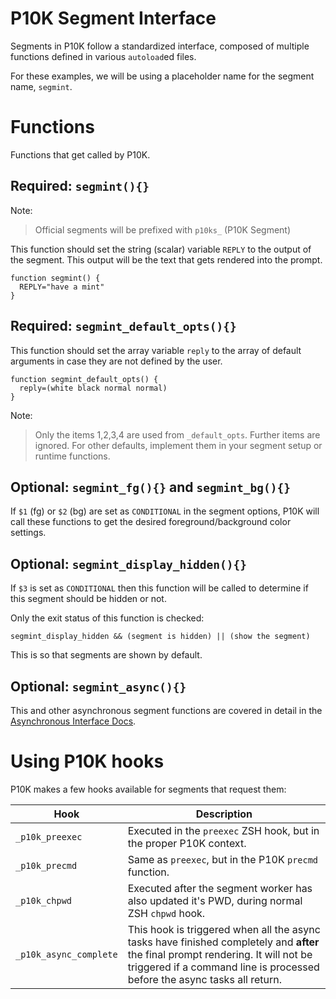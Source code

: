 # P10K Segment Interface

Segments in P10K follow a standardized interface, composed of multiple functions defined in various `autoload`ed files.

For these examples, we will be using a placeholder name for the segment name, `segmint`.

# Functions

Functions that get called by P10K.

## Required: `segmint(){}`

Note:
> Official segments will be prefixed with `p10ks_` (P10K Segment)

This function should set the string (scalar) variable `REPLY` to the output of the segment. This output will be the text that gets rendered into the prompt.

```
function segmint() {
  REPLY="have a mint"
}
```

## Required: `segmint_default_opts(){}`

This function should set the array variable `reply` to the array of default arguments in case they are not defined by the user.

```
function segmint_default_opts() {
  reply=(white black normal normal)
}
```

Note:
> Only the items 1,2,3,4 are used from `_default_opts`. Further items are ignored. For other defaults, implement them in your segment setup or runtime functions.

## Optional: `segmint_fg(){}` and `segmint_bg(){}`

If `$1` (fg) or `$2` (bg) are set as `CONDITIONAL` in the segment options, P10K will call these functions to get the desired foreground/background color settings.

## Optional: `segmint_display_hidden(){}`

If `$3` is set as `CONDITIONAL` then this function will be called to determine if this segment should be hidden or not.

Only the exit status of this function is checked:

```
segmint_display_hidden && (segment is hidden) || (show the segment)
```

This is so that segments are shown by default.

## Optional: `segmint_async(){}`

This and other asynchronous segment functions are covered in detail in the [Asynchronous Interface Docs](segment_interface_async.md).

# Using P10K hooks

P10K makes a few hooks available for segments that request them:

| Hook | Description |
| --- | --- |
| `_p10k_preexec` | Executed in the `preexec` ZSH hook, but in the proper P10K context. |
| `_p10k_precmd` | Same as `preexec`, but in the P10K `precmd` function. |
| `_p10k_chpwd` | Executed after the segment worker has also updated it's PWD, during normal ZSH `chpwd` hook. |
| `_p10k_async_complete` | This hook is triggered when all the async tasks have finished completely and **after** the final prompt rendering. It will not be triggered if a command line is processed before the async tasks all return. |
